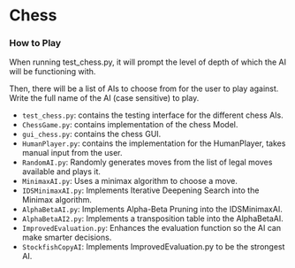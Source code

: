 # Chess

### How to Play
When running test_chess.py, it will prompt the level of depth of which the AI will be functioning with. 

Then, there will be a list of AIs to choose from for the user to play against. Write the full name of the AI (case sensitive) to play.

- `test_chess.py`: contains the testing interface for the different chess AIs.
- `ChessGame.py`: contains implementation of the chess Model.
- `gui_chess.py`: contains the chess GUI.
- `HumanPlayer.py`: contains the implementation for the HumanPlayer, takes manual input from the user.
- `RandomAI.py`: Randomly generates moves from the list of legal moves available and plays it.
- `MinimaxAI.py`: Uses a minimax algorithm to choose a move.
- `IDSMinimaxAI.py`: Implements Iterative Deepening Search into the Minimax algorithm.
- `AlphaBetaAI.py`: Implements Alpha-Beta Pruning into the IDSMinimaxAI.
- `AlphaBetaAI2.py`: Implements a transposition table into the AlphaBetaAI.
- `ImprovedEvaluation.py`: Enhances the evaluation function so the AI can make smarter decisions.
- `StockfishCopyAI`: Implements ImprovedEvaluation.py to be the strongest AI.